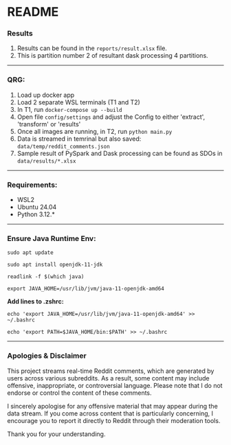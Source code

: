 # README

### Results
1. Results can be found in the ``reports/result.xlsx`` file.
2. This is partition number 2 of resultant dask processing 4 partitions.

---

### **QRG:**

1. Load up docker app
2. Load 2 separate WSL terminals (T1 and T2)
3. In T1, run ``docker-compose up --build``
4. Open file ``config/settings`` and adjust the Config to either 'extract', 'transform' or 'results'
5. Once all images are running, in T2, run ``python main.py``
6. Data is streamed in temrinal but also saved: ``data/temp/reddit_comments.json``
7. Sample result of PySpark and Dask processing can be found as SDOs in ``data/results/*.xlsx``

---

### **Requirements:**

- WSL2
- Ubuntu 24.04
- Python 3.12.*

---

### Ensure Java Runtime Env:

``sudo apt update``

``sudo apt install openjdk-11-jdk``

``readlink -f $(which java)``

``export JAVA_HOME=/usr/lib/jvm/java-11-openjdk-amd64``

**Add lines to .zshrc:**

``echo 'export JAVA_HOME=/usr/lib/jvm/java-11-openjdk-amd64' >> ~/.bashrc``

``echo 'export PATH=$JAVA_HOME/bin:$PATH' >> ~/.bashrc``

---

### Apologies & Disclaimer

This project streams real-time Reddit comments, which are generated by users across various subreddits. As a result, some content may include offensive, inappropriate, or controversial language. Please note that I do not endorse or control the content of these comments.

I sincerely apologise for any offensive material that may appear during the data stream. If you come across content that is particularly concerning, I encourage you to report it directly to Reddit through their moderation tools.

Thank you for your understanding.
